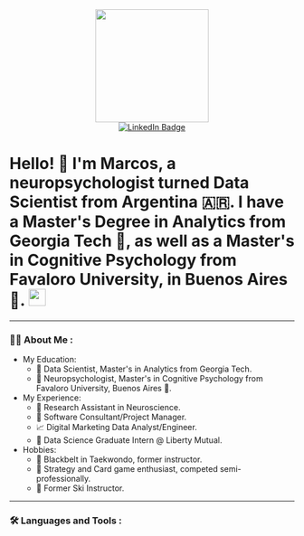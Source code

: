 <div id="header" align="center">
  <img src="https://i.imgur.com/USEllQl.gif" width="200"/>
  <div id="badges" align="center">
  <a href="https://www.linkedin.com/in/marcosfgrillo/">
    <img src="https://img.shields.io/badge/LinkedIn-blue?style=for-the-badge&logo=linkedin&logoColor=white" alt="LinkedIn Badge" align="center"/>
  </a>
  </div>
  <img src="https://komarev.com/ghpvc/?username=mfgrillo&style=flat-square&color=blue" alt="" align="center"/>
</div>

<h1>
  Hello! 👋 I'm Marcos, a neuropsychologist turned Data Scientist from Argentina 🇦🇷. I have a Master's Degree in Analytics from Georgia Tech 🍑, as well as a Master's in Cognitive Psychology from Favaloro University, in Buenos Aires 🧉.
  <img src="https://media.giphy.com/media/hvRJCLFzcasrR4ia7z/giphy.gif" width="30px"/>
</h1>

---

### :man_technologist: About Me :

- My Education:
  - 🍑 Data Scientist, Master's in Analytics from Georgia Tech.
  - 🧠 Neuropsychologist, Master's in Cognitive Psychology from Favaloro University, Buenos Aires 🧉.
- My Experience:
  - 🥼 Research Assistant in Neuroscience.
  - 👔 Software Consultant/Project Manager.
  - 📈 Digital Marketing Data Analyst/Engineer.
  - 🏡 Data Science Graduate Intern @ Liberty Mutual.
- Hobbies:
  - 🥋 Blackbelt in Taekwondo, former instructor.
  - 🎴 Strategy and Card game enthusiast, competed semi-professionally.
  - 🎿 Former Ski Instructor.

---

### :hammer_and_wrench: Languages and Tools :


<!--
Hi there 👋
**mfgrillo/mfgrillo** is a ✨ _special_ ✨ repository because its `README.md` (this file) appears on your GitHub profile.

Here are some ideas to get you started:

- 🔭 I’m currently working on ...
- 🌱 I’m currently learning ...
- 👯 I’m looking to collaborate on ...
- 🤔 I’m looking for help with ...
- 💬 Ask me about ...
- 📫 How to reach me: ...
- 😄 Pronouns: ...
- ⚡ Fun fact: ...
-->
